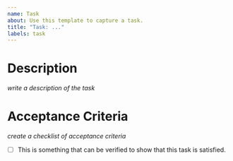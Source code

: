 ```yaml
---
name: Task
about: Use this template to capture a task.
title: "Task: ..."
labels: task
---
```

# Description

_write a description of the task_

# Acceptance Criteria

_create a checklist of acceptance criteria_

- [ ] This is something that can be verified to show that this task is satisfied.
